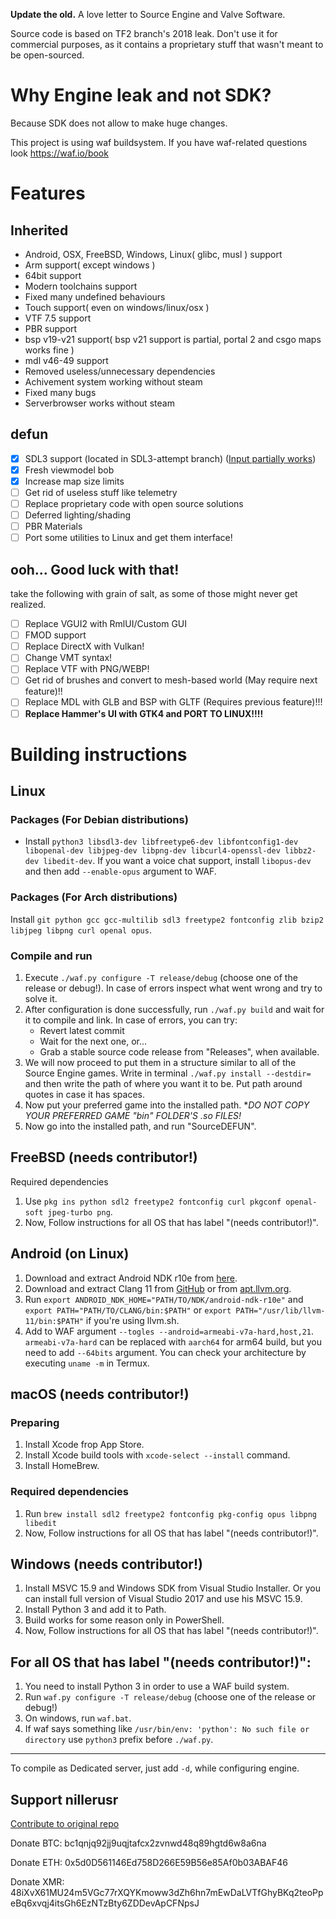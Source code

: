 **Update the old.** A love letter to Source Engine and Valve Software.

Source code is based on TF2 branch's 2018 leak. Don't use it for commercial purposes, as it contains a proprietary stuff that wasn't meant to be open-sourced.

# Why Engine leak and not SDK?
Because SDK does not allow to make huge changes. 

This project is using waf buildsystem. If you have waf-related questions look https://waf.io/book

# Features
## Inherited
- Android, OSX, FreeBSD, Windows, Linux( glibc, musl ) support
- Arm support( except windows )
- 64bit support
- Modern toolchains support
- Fixed many undefined behaviours
- Touch support( even on windows/linux/osx )
- VTF 7.5 support
- PBR support
- bsp v19-v21 support( bsp v21 support is partial, portal 2 and csgo maps works fine )
- mdl v46-49 support
- Removed useless/unnecessary dependencies
- Achivement system working without steam
- Fixed many bugs
- Serverbrowser works without steam
## defun
- [X] SDL3 support (located in SDL3-attempt branch) ([Input partially works](https://gitlab.com/defun/engine/-/issues/1))
- [X] Fresh viewmodel bob
- [X] Increase map size limits
- [ ] Get rid of useless stuff like telemetry
- [ ] Replace proprietary code with open source solutions
- [ ] Deferred lighting/shading
- [ ] PBR Materials
- [ ] Port some utilities to Linux and get them interface!
## ooh... Good luck with that!
take the following with grain of salt, as some of those might never get realized.
- [ ] Replace VGUI2 with RmlUI/Custom GUI
- [ ] FMOD support
- [ ] Replace DirectX with Vulkan!
- [ ] Change VMT syntax!
- [ ] Replace VTF with PNG/WEBP!
- [ ] Get rid of brushes and convert to mesh-based world (May require next feature)!!
- [ ] Replace MDL with GLB and BSP with GLTF (Requires previous feature)!!!
- [ ] **Replace Hammer's UI with GTK4 and PORT TO LINUX!!!!**

# Building instructions
## Linux
### Packages (For Debian distributions)
* Install `python3 libsdl3-dev libfreetype6-dev libfontconfig1-dev libopenal-dev libjpeg-dev libpng-dev libcurl4-openssl-dev libbz2-dev libedit-dev`.
If you want a voice chat support, install `libopus-dev` and then add `--enable-opus` argument to WAF.

### Packages (For Arch distributions)
Install `git python gcc gcc-multilib sdl3 freetype2 fontconfig zlib bzip2 libjpeg libpng curl openal opus`.

### Compile and run
1. Execute `./waf.py configure -T release/debug` (choose one of the release or debug!). In case of errors inspect what went wrong and try to solve it.
2. After configuration is done successfully, run `./waf.py build` and wait for it to compile and link. In case of errors, you can try:
   * Revert latest commit
   * Wait for the next one, or...
   * Grab a stable source code release from "Releases", when available.
3. We will now proceed to put them in a structure similar to all of the Source Engine games. Write in terminal `./waf.py install --destdir=` and then write the path of where you want it to be. Put path around quotes in case it has spaces.
4. Now put your preferred game into the installed path. **DO NOT COPY YOUR PREFERRED GAME "bin" FOLDER'S *.so FILES!**
5. Now go into the installed path, and run "SourceDEFUN".


## FreeBSD (needs contributor!)
Required dependencies

1. Use `pkg ins python sdl2 freetype2 fontconfig curl pkgconf openal-soft jpeg-turbo png`.
2. Now, Follow instructions for all OS that has label "(needs contributor!)".

## Android (on Linux)
1. Download and extract Android NDK r10e from [here](https://github.com/android/ndk/wiki/Unsupported-Downloads).
2. Download and extract Clang 11 from [GitHub](https://github.com/llvm/llvm-project/releases/download/llvmorg-11.1.0/clang+llvm-11.1.0-x86_64-linux-gnu-ubuntu-16.04.tar.xz) or from [apt.llvm.org](https://apt.llvm.org/).
3. Run `export ANDROID_NDK_HOME="PATH/TO/NDK/android-ndk-r10e"` and `export PATH="PATH/TO/CLANG/bin:$PATH"` or `export PATH="/usr/lib/llvm-11/bin:$PATH"` if you're using llvm.sh.
4. Add to WAF argument `--togles --android=armeabi-v7a-hard,host,21`. `armeabi-v7a-hard` can be replaced with `aarch64` for arm64 build, but you need to add `--64bits` argument. You can check your architecture by executing `uname -m` in Termux.

## macOS (needs contributor!)
### Preparing

1. Install Xcode frop App Store.
2. Install Xcode build tools with `xcode-select --install` command.
3. Install HomeBrew.

### Required dependencies
1. Run `brew install sdl2 freetype2 fontconfig pkg-config opus libpng libedit`
2. Now, Follow instructions for all OS that has label "(needs contributor!)".


## Windows (needs contributor!)

1. Install MSVC 15.9 and Windows SDK from Visual Studio Installer. Or you can install full version of Visual Studio 2017 and use his MSVC 15.9.
2. Install Python 3 and add it to Path.
3. Build works for some reason only in PowerShell.
4. Now, Follow instructions for all OS that has label "(needs contributor!)".


## For all OS that has label "(needs contributor!)":
1. You need to install Python 3 in order to use a WAF build system.
2. Run `waf.py configure -T release/debug` (choose one of the release or debug!)
3. On windows, run `waf.bat`.
4. If waf says something like `/usr/bin/env: 'python': No such file or directory` use `python3` prefix before `./waf.py`.

-------------
To compile as Dedicated server, just add `-d`, while configuring engine.



## Support nillerusr
[Contribute to original repo](https://github.com/nillerusr/source-engine)

Donate BTC: bc1qnjq92jj9uqjtafcx2zvnwd48q89hgtd6w8a6na

Donate ETH: 0x5d0D561146Ed758D266E59B56e85Af0b03ABAF46

Donate XMR: 48iXvX61MU24m5VGc77rXQYKmoww3dZh6hn7mEwDaLVTfGhyBKq2teoPpeBq6xvqj4itsGh6EzNTzBty6ZDDevApCFNpsJ
